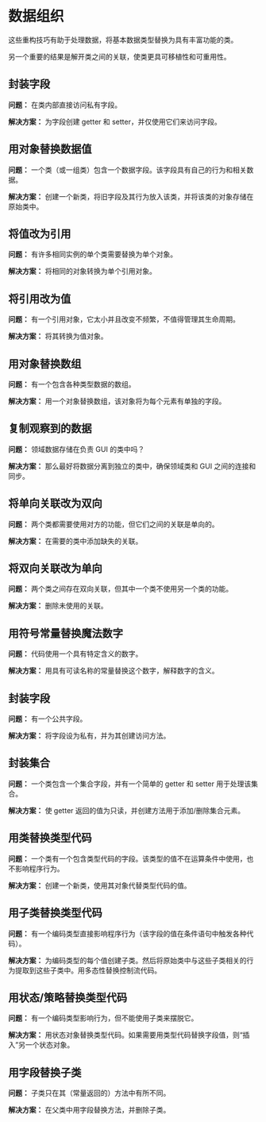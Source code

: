 # 数据组织

这些重构技巧有助于处理数据，将基本数据类型替换为具有丰富功能的类。

另一个重要的结果是解开类之间的关联，使类更具可移植性和可重用性。

## 封装字段

**问题：** 在类内部直接访问私有字段。

**解决方案：** 为字段创建 getter 和 setter，并仅使用它们来访问字段。

## 用对象替换数据值

**问题：** 一个类（或一组类）包含一个数据字段。该字段具有自己的行为和相关数据。

**解决方案：** 创建一个新类，将旧字段及其行为放入该类，并将该类的对象存储在原始类中。

## 将值改为引用

**问题：** 有许多相同实例的单个类需要替换为单个对象。

**解决方案：** 将相同的对象转换为单个引用对象。

## 将引用改为值

**问题：** 有一个引用对象，它太小并且改变不频繁，不值得管理其生命周期。

**解决方案：** 将其转换为值对象。

## 用对象替换数组

**问题：** 有一个包含各种类型数据的数组。

**解决方案：** 用一个对象替换数组，该对象将为每个元素有单独的字段。

## 复制观察到的数据

**问题：** 领域数据存储在负责 GUI 的类中吗？

**解决方案：** 那么最好将数据分离到独立的类中，确保领域类和 GUI 之间的连接和同步。

## 将单向关联改为双向

**问题：** 两个类都需要使用对方的功能，但它们之间的关联是单向的。

**解决方案：** 在需要的类中添加缺失的关联。

## 将双向关联改为单向

**问题：** 两个类之间存在双向关联，但其中一个类不使用另一个类的功能。

**解决方案：** 删除未使用的关联。

## 用符号常量替换魔法数字

**问题：** 代码使用一个具有特定含义的数字。

**解决方案：** 用具有可读名称的常量替换这个数字，解释数字的含义。

## 封装字段

**问题：** 有一个公共字段。

**解决方案：** 将字段设为私有，并为其创建访问方法。

## 封装集合

**问题：** 一个类包含一个集合字段，并有一个简单的 getter 和 setter 用于处理该集合。

**解决方案：** 使 getter 返回的值为只读，并创建方法用于添加/删除集合元素。

## 用类替换类型代码

**问题：** 一个类有一个包含类型代码的字段。该类型的值不在运算条件中使用，也不影响程序行为。

**解决方案：** 创建一个新类，使用其对象代替类型代码的值。

## 用子类替换类型代码

**问题：** 有一个编码类型直接影响程序行为（该字段的值在条件语句中触发各种代码）。

**解决方案：** 为编码类型的每个值创建子类。然后将原始类中与这些子类相关的行为提取到这些子类中。用多态性替换控制流代码。

## 用状态/策略替换类型代码

**问题：** 有一个编码类型影响行为，但不能使用子类来摆脱它。

**解决方案：** 用状态对象替换类型代码。如果需要用类型代码替换字段值，则“插入”另一个状态对象。

## 用字段替换子类

**问题：** 子类只在其（常量返回的）方法中有所不同。

**解决方案：** 在父类中用字段替换方法，并删除子类。
```
